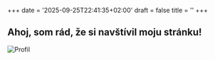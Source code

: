 +++
date = '2025-09-25T22:41:35+02:00'
draft = false
title = ''
+++

## Ahoj, som rád, že si navštívil moju stránku!

![Profil](/images/cej24-8-8-oravec-tomas%20(86%20of%20276).jpg)